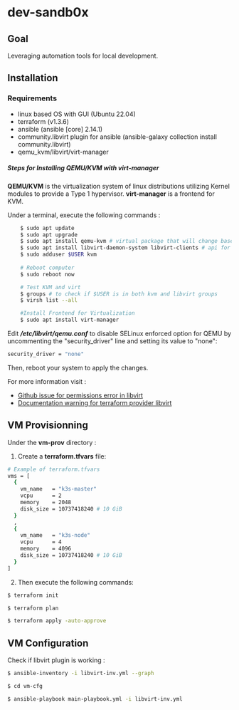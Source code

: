 # dev-sandb0x
## Goal
Leveraging automation tools for local development.

## Installation
### **Requirements**
- linux based OS with GUI (Ubuntu 22.04)
- terraform (v1.3.6)
- ansible (ansible [core] 2.14.1)
- community.libvirt plugin for ansible (ansible-galaxy collection install community.libvirt)
- qemu_kvm/libvirt/virt-manager

##### **Steps for Installing QEMU/KVM with virt-manager**
**QEMU/KVM** is the virtualization system of linux distributions utilizing Kernel modules to provide a Type 1 hypervisor.
**virt-manager** is a frontend for KVM.

Under a terminal, execute the following commands :
```sh
    $ sudo apt update
    $ sudo apt upgrade
    $ sudo apt install qemu-kvm # virtual package that will change based on CPU architecture
    $ sudo apt install libvirt-daemon-system libvirt-clients # api for virtualization
    $ sudo adduser $USER kvm
    
    # Reboot computer
    $ sudo reboot now

    # Test KVM and virt
    $ groups # to check if $USER is in both kvm and libvirt groups
    $ virsh list --all

    #Install Frontend for Virtualization
    $ sudo apt install virt-manager
```

Edit **_/etc/libvirt/qemu.conf_** to disable SELinux enforced option for QEMU by uncommenting the "security_driver" line and setting its value to "none":
```sh
security_driver = "none"
```
Then, reboot your system to apply the changes.

For more information visit :
- [Github issue for permissions error in libvirt](https://github.com/vagrant-libvirt/vagrant-libvirt/issues/536)
- [Documentation warning for terraform provider libvirt ](https://github.com/dmacvicar/terraform-provider-libvirt/commit/22f096d9)

## VM Provisionning
Under the **vm-prov** directory :
1) Create a **terraform.tfvars** file:
```sh
# Example of terraform.tfvars
vms = [
  {
    vm_name   = "k3s-master"
    vcpu      = 2
    memory    = 2048
    disk_size = 10737418240 # 10 GiB
  }
  ,
  {
    vm_name   = "k3s-node"
    vcpu      = 4
    memory    = 4096
    disk_size = 10737418240 # 10 GiB
  }
]
```

2) Then execute the following commands: 
```sh
$ terraform init

$ terraform plan

$ terraform apply -auto-approve
```

## VM Configuration

Check if libvirt plugin is working : 
```sh
$ ansible-inventory -i libvirt-inv.yml --graph
```

```sh
$ cd vm-cfg

$ ansible-playbook main-playbook.yml -i libvirt-inv.yml
```
